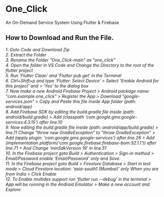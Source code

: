 # One_Click 
An On-Demand Service System Using Flutter & Firebase
## How to Download and Run the File.
*1. Goto Code and Download Zip <Br>*
*2. Extract the Folder </Br>*
*3. Rename the Folder "One_Click-main" as "one_click" <Br>*
*4. Open the folder in VS Code and Change the Directory to the root of the flutter project </Br>*
*5. Run 'Flutter Clean' and 'Flutter pub get' in the Terminal </Br>*
*6. Ctrl+Shift+p and type 'Flutter: Select Device' > Select 'Enable Android for this project' and > 'Yes' to the dialog box </Br>*
*7. Now make a new Android Firebase Project > Android package name: "com.example.one_click" > Register the App > Download "google-services.json" > Copy and Paste this file inside App folder (path: android/app) </Br>*
*8. Add Firebase SDK by editing the build.gradle file inside (path: android/build.gradle) > Add (classpath 'com.google.gms:google-services:4.3.15') after line.10 </Br>*
*9. Now editing the build.gradle file inside (path: android/app/build.gradle) > line.11 Change "throw new GradleException" to "throw GradleException" > Add (apply plugin: 'com.google.gms.google-services') after line.26 > Add (implementation platform('com.google.firebase:firebase-bom:32.1.1')) after line.71 > And Change 'minSdkVersion 19' in line.51 </Br>*
*10. In the Firebase project goto Build > Authentication > Sign-in method > Email/Password enable 'Email/Password' only and Save.</Br>*
*11. In the Firebase project goto Build > Firestore Database > Start in test mode > Cloud Firestore location: 'asia-south1 (Mumbai)' only When you are from India > Click Enable</Br>*
*12. To Enable multidex support run 'flutter run --debug' in the terminal > App will be running in the Android Emulator > Make a new account and Explore </Br>*
